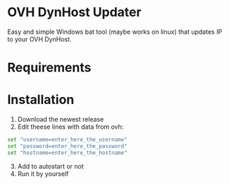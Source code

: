 # OVH DynHost Updater
Easy and simple Windows bat tool (maybe works on linux) that updates IP to your OVH DynHost.
# Requirements

# Installation
1. Download the newest release
2. Edit theese lines with data from ovh:
```bash
set "username=enter_here_the_username"
set "password=enter_here_the_password"
set "hostname=enter_here_the_hostname"
```
3. Add to autostart or not
4. Run it by yourself

